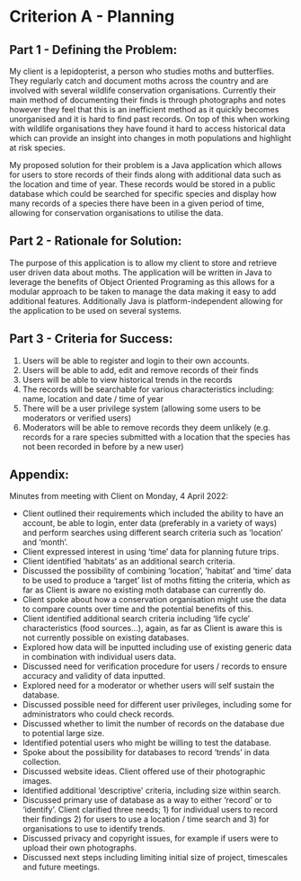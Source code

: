 # Criterion A - Planning
## Part 1 - Defining the Problem:

My client is a lepidopterist, a person who studies moths and butterflies. They regularly catch and document moths across the country and are involved with several wildlife conservation organisations. Currently their main method of documenting their finds is through photographs and notes however they feel that this is an inefficient method as it quickly becomes unorganised and it is hard to find past records. On top of this when working with wildlife organisations they have found it hard to access historical data which can provide an insight into changes in moth populations and highlight at risk species.

My proposed solution for their problem is a Java application which allows for users to store records of their finds along with additional data such as the location and time of year. These records would be stored in a public database which could be searched for specific species and display how many records of a species there have been in a given period of time, allowing for conservation organisations to utilise the data.

## Part 2 - Rationale for Solution:

The purpose of this application is to allow my client to store and retrieve user driven data about moths. The application will be written in Java to leverage the benefits of Object Oriented Programing as this allows for a modular approach to be taken to manage the data making it easy to add additional features. Additionally Java is platform-independent allowing for the application to be used on several systems.

## Part 3 - Criteria for Success:

1. Users will be able to register and login to their own accounts.
2. Users will be able to add, edit and remove records of their finds
3. Users will be able to view historical trends in the records
4. The records will be searchable for various characteristics including: name, location and date / time of year
5. There will be a user privilege system (allowing some users to be moderators or verified users)
6. Moderators will be able to remove records they deem unlikely (e.g. records for a rare species submitted with a location that the species has not been recorded in before by a new user)

## Appendix:

Minutes from meeting with Client on Monday, 4 April 2022:

* Client outlined their requirements which included the ability to have an account, be able to login, enter data (preferably in a variety of ways) and perform searches using different search criteria such as ‘location’ and ‘month’.
* Client expressed interest in using ‘time’ data for planning future trips.
* Client identified ‘habitats’ as an additional search criteria.
* Discussed the possibility of combining ‘location’, ’habitat’ and ‘time’ data to be used to produce a ‘target’ list of moths fitting the criteria, which as far as Client is aware no existing moth database can currently do.
* Client spoke about how a conservation organisation might use the data to compare counts over time and the potential benefits of this.
* Client identified additional search criteria including ‘life cycle’ characteristics (food sources…), again, as far as Client is aware this is not currently possible on existing databases.
* Explored how data will be inputted including use of existing generic data in combination with individual users data.
* Discussed need for verification procedure for users / records to ensure accuracy and validity of data inputted.
* Explored need for a moderator or whether users will self sustain the database.
* Discussed possible need for different user privileges, including some for administrators who could check records.
* Discussed whether to limit the number of records on the database due to potential large size.
* Identified potential users who might be willing to test the database.
* Spoke about the possibility for databases to record ‘trends’ in data collection.
* Discussed website ideas. Client offered use of their photographic images.
* Identified additional ‘descriptive' criteria, including size within search.
* Discussed primary use of database as a way to either ‘record’ or to ‘identify’. Client clarified three needs; 1) for individual users to record their findings 2) for users to use a location / time search and 3) for organisations to use to identify trends.
* Discussed privacy and copyright issues, for example if users were to upload their own photographs.
* Discussed next steps including limiting initial size of project, timescales and future meetings.